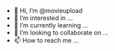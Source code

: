 - 👋 Hi, I’m @movieupload
- 👀 I’m interested in ...
- 🌱 I’m currently learning ...
- 💞️ I’m looking to collaborate on ...
- 📫 How to reach me ...

<!---
movieupload/movieupload is a ✨ special ✨ repository because its `README.md` (this file) appears on your GitHub profile.
You can click the Preview link to take a look at your changes.
--->

